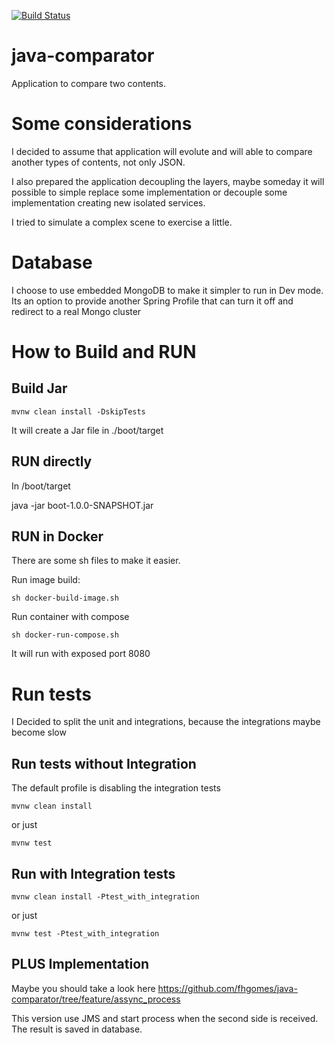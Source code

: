 [![Build Status](https://travis-ci.com/fhgomes/java-comparator.svg?branch=master)](https://travis-ci.com/fhgomes/java-comparator)

# java-comparator

Application to compare two contents.

# Some considerations

I decided to assume that application will evolute and will able 
to compare another types of contents, not only JSON.

I also prepared the application decoupling the layers, 
maybe someday it will possible to simple replace some implementation or decouple 
some implementation creating new isolated services.

I tried to simulate a complex scene to exercise a little.

# Database

I choose to use embedded MongoDB to make it simpler to run in Dev mode.
Its an option to provide another Spring Profile that can turn it off and redirect to a real Mongo cluster

# How to Build and RUN

## Build Jar

    mvnw clean install -DskipTests

It will create a Jar file in ./boot/target

## RUN directly

In /boot/target

java -jar boot-1.0.0-SNAPSHOT.jar

## RUN in Docker

There are some sh files to make it easier.

Run image build:
    
    sh docker-build-image.sh
    
Run container with compose

    sh docker-run-compose.sh
    
It will run with exposed port 8080

# Run tests

I Decided to split the unit and integrations, because the integrations maybe become slow

## Run tests without Integration

The default profile is disabling the integration tests

    mvnw clean install
    
or just

    mvnw test
    
## Run with Integration tests

    mvnw clean install -Ptest_with_integration
    
or just

    mvnw test -Ptest_with_integration
    
## PLUS Implementation

Maybe you should take a look here https://github.com/fhgomes/java-comparator/tree/feature/assync_process

This version use JMS and start process when the second side is received.
The result is saved in database.
